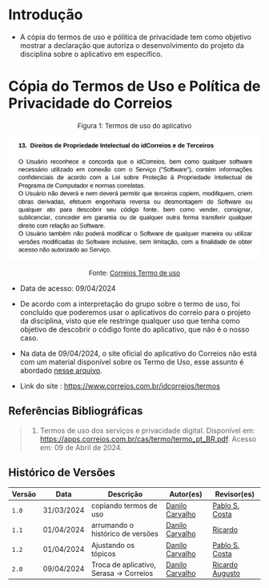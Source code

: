 # Introdução

- A cópia do termos de uso e pólitica de privacidade tem como objetivo mostrar a declaração que autoriza o desenvolvimento do projeto da disciplina sobre o aplicativo em específico.

# Cópia do Termos de Uso e Política de Privacidade do Correios

<center markdown="1">
<p> <font size="2">Figura 1: Termos de uso do aplicativo</font> </p>

![Direitos de Propriedade Intelectual do idCorreios e Terceiros](../assets/termodeuso_Correios.jpeg "Direitos de de uso")

<p> <font size="2">Fonte: <a href="https://apps.correios.com.br/cas/termo/termo_pt_BR.pdf">Correios Termo de uso</a></font> <br></p>
</center>

- Data de acesso: 09/04/2024

- De acordo com a interpretação do grupo sobre o termo de uso, foi concluído que poderemos usar o aplicativos do correio para o projeto da disciplina, visto que ele restringe qualquer uso que tenha como objetivo de descobrir o código fonte do aplicativo, que não é o nosso caso.

- Na data de 09/04/2024, o site oficial do aplicativo do Correios não está com um material disponível sobre os Termo de Uso, esse assunto é abordado [nesse arquivo](https://apps.correios.com.br/cas/termo/termo_pt_BR.pdf).
- Link do site : <https://www.correios.com.br/idcorreios/termos>

## Referências Bibliográficas

> 1. Termos de uso dos serviços e privacidade
digital. Disponível em: <https://apps.correios.com.br/cas/termo/termo_pt_BR.pdf>. Acesso em: 09 de Abril de 2024.

## Histórico de Versões

| Versão |     Data    | Descrição   | Autor(es) | Revisor(es) |
| ------ | ----------- | ----------- | --------- | ----------- |
| `1.0`  | 31/03/2024  | copiando termos de uso | [Danilo Carvalho](https://github.com/Danilo-Carvalho-Antunes)|[Pablo S. Costa](https://github.com/pabloheika)|
| `1.1`  | 01/04/2024  | arrumando o histórico de versões | [Danilo Carvalho](https://github.com/Danilo-Carvalho-Antunes)| [Ricardo](https://www.github.com/avmricardo)|
| `1.2`  | 01/04/2024  | Ajustando os tópicos | [Danilo Carvalho](https://github.com/Danilo-Carvalho-Antunes)|[Pablo S. Costa](https://github.com/pabloheika)|
| `2.0`  | 09/04/2024  | Troca de aplicativo, Serasa -> Correios  | [Danilo Carvalho](https://github.com/Danilo-Carvalho-Antunes)|[Ricardo Augusto](https://www.github.com/avmricardo)|